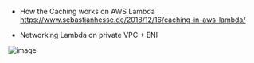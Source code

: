 + How the Caching works on AWS Lambda
https://www.sebastianhesse.de/2018/12/16/caching-in-aws-lambda/

+ Networking Lambda on private VPC + ENI

![image](https://user-images.githubusercontent.com/2858081/203991377-f24db7bb-051d-4527-99cc-4d59f38b21b2.png)
